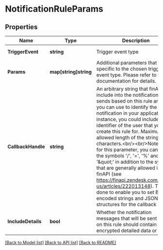 # NotificationRuleParams

## Properties
Name | Type | Description | Notes
------------ | ------------- | ------------- | -------------
**TriggerEvent** | **string** | Trigger event type | [default to null]
**Params** | **map[string]string** | Additional parameters that are specific to the chosen trigger event type. Please refer to the documentation for details. | [optional] [default to null]
**CallbackHandle** | **string** | An arbitrary string that finAPI will include into the notifications that it sends based on this rule and that you can use to identify the notification in your application. For instance, you could include the identifier of the user that you create this rule for. Maximum allowed length of the string is 512 characters.&lt;br/&gt;&lt;br/&gt;Note that for this parameter, you can pass the symbols &#39;/&#39;, &#39;&#x3D;&#39;, &#39;%&#39; and &#39;\&quot;&#39; in addition to the symbols that are generally allowed in finAPI (see https://finapi.zendesk.com/hc/en-us/articles/222013148). This was done to enable you to set Base64 encoded strings and JSON structures for the callback handle. | [optional] [default to null]
**IncludeDetails** | **bool** | Whether the notification messages that will be sent based on this rule should contain encrypted detailed data or not | [optional] [default to null]

[[Back to Model list]](../README.md#documentation-for-models) [[Back to API list]](../README.md#documentation-for-api-endpoints) [[Back to README]](../README.md)



